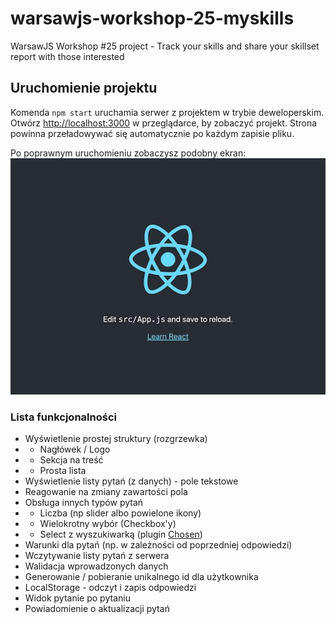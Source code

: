 # warsawjs-workshop-25-myskills
WarsawJS Workshop #25 project - Track your skills and share your skillset report with those interested

## Uruchomienie projektu

Komenda `npm start` uruchamia serwer z projektem w trybie deweloperskim.
Otwórz [http://localhost:3000](http://localhost:3000) w przeglądarce, by zobaczyć projekt.
Strona powinna przeładowywać się automatycznie po każdym zapisie pliku.

Po poprawnym uruchomieniu zobaczysz podobny ekran:
![Aplikacja początkowa](cra-screenshot.jpg)

### Lista funkcjonalności
* Wyświetlenie prostej struktury (rozgrzewka)
* * Nagłówek / Logo
* * Sekcja na treść
* * Prosta lista
* Wyświetlenie listy pytań (z danych) - pole tekstowe
* Reagowanie na zmiany zawartości pola
* Obsługa innych typów pytań
* * Liczba (np slider albo powielone ikony)
* * Wielokrotny wybór (Checkbox'y)
* * Select z wyszukiwarką (plugin [Chosen](https://github.com/harvesthq/chosen))
* Warunki dla pytań (np. w zależności od poprzedniej odpowiedzi)
* Wczytywanie listy pytań z serwera
* Walidacja wprowadzonych danych
* Generowanie / pobieranie unikalnego id dla użytkownika
* LocalStorage - odczyt i zapis odpowiedzi
* Widok pytanie po pytaniu
* Powiadomienie o aktualizacji pytań
